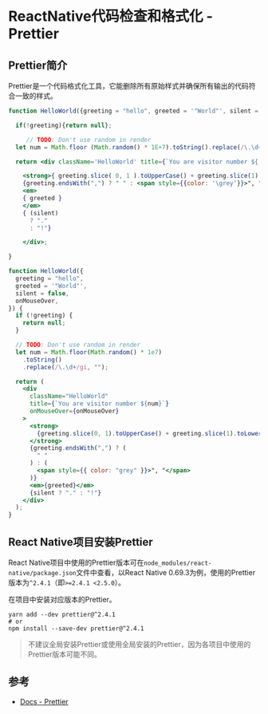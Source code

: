 # ReactNative代码检查和格式化 - Prettier

## Prettier简介

Prettier是一个代码格式化工具，它能删除所有原始样式并确保所有输出的代码符合一致的样式。

```jsx
function HelloWorld({greeting = "hello", greeted = '"World"', silent = false, onMouseOver,}) {

  if(!greeting){return null};

     // TODO: Don't use random in render
  let num = Math.floor (Math.random() * 1E+7).toString().replace(/\.\d+/ig, "")

  return <div className='HelloWorld' title={`You are visitor number ${ num }`} onMouseOver={onMouseOver}>

    <strong>{ greeting.slice( 0, 1 ).toUpperCase() + greeting.slice(1).toLowerCase() }</strong>
    {greeting.endsWith(",") ? " " : <span style={{color: '\grey'}}>", "</span> }
    <em>
	{ greeted }
	</em>
    { (silent)
      ? "."
      : "!"}

    </div>;

}
```

```jsx
function HelloWorld({
  greeting = "hello",
  greeted = '"World"',
  silent = false,
  onMouseOver,
}) {
  if (!greeting) {
    return null;
  }

  // TODO: Don't use random in render
  let num = Math.floor(Math.random() * 1e7)
    .toString()
    .replace(/\.\d+/gi, "");

  return (
    <div
      className="HelloWorld"
      title={`You are visitor number ${num}`}
      onMouseOver={onMouseOver}
    >
      <strong>
        {greeting.slice(0, 1).toUpperCase() + greeting.slice(1).toLowerCase()}
      </strong>
      {greeting.endsWith(",") ? (
        " "
      ) : (
        <span style={{ color: "grey" }}>", "</span>
      )}
      <em>{greeted}</em>
      {silent ? "." : "!"}
    </div>
  );
}
```



## React Native项目安装Prettier

React Native项目中使用的Prettier版本可在`node_modules/react-native/package.json`文件中查看，以React Native 0.69.3为例，使用的Prettier版本为`^2.4.1`（即`>=2.4.1 <2.5.0`）。

在项目中安装对应版本的Prettier。

```shell
yarn add --dev prettier@^2.4.1
# or
npm install --save-dev prettier@^2.4.1
```

> 不建议全局安装Prettier或使用全局安装的Prettier，因为各项目中使用的Prettier版本可能不同。



## 参考

- [Docs - Prettier](https://prettier.io/docs/en/index.html)

